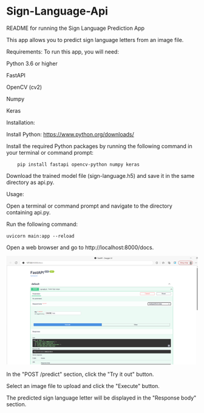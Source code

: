 # Sign-Language-Api
README for running the Sign Language Prediction App

This app allows you to predict sign language letters from an image file.


Requirements:
To run this app, you will need:

Python 3.6 or higher

FastAPI

OpenCV (cv2)

Numpy

Keras

Installation:

Install Python: https://www.python.org/downloads/

Install the required Python packages by running the following command in your terminal or command prompt:

        pip install fastapi opencv-python numpy keras
        
Download the trained model file (sign-language.h5) and save it in the same directory as api.py.

Usage:

Open a terminal or command prompt and navigate to the directory containing api.py.

Run the following command:
    
    uvicorn main:app --reload
    
Open a web browser and go to http://localhost:8000/docs.

![not image](api.png "api")


In the "POST /predict" section, click the "Try it out" button.

Select an image file to upload and click the "Execute" button.

The predicted sign language letter will be displayed in the "Response body" section.
